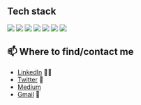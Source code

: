 ## Tech stack
![](https://badgen.net/badge/Code/Python/cyan?icon=https://www.google.com/imgres?imgurl=https%3A%2F%2Fwww.clipartmax.com%2Fpng%2Fmiddle%2F176-1767516_python-logo-clipart-svg-python-icon-png.png&imgrefurl=https%3A%2F%2Fwww.clipartmax.com%2Fmiddle%2Fm2i8m2d3i8b1H7m2_python-logo-clipart-svg-python-icon-png%2F&tbnid=-HS4AYb_TqiJIM&vet=12ahUKEwj77Oqvr5LrAhVqgEsFHS60DnQQMygCegUIARCnAQ..i&docid=ukoJH2HluIhrOM&w=840&h=553&q=white%20python%20svg&ved=2ahUKEwj77Oqvr5LrAhVqgEsFHS60DnQQMygCegUIARCnAQ)
![](https://badgen.net/badge/Code/C++/cyan?icon=github)
![](https://badgen.net/badge/Library/Pytorch/cyan?icon=github)
![](https://badgen.net/badge/Tools/pandas/cyan?icon=github)
![](https://badgen.net/badge/Tools/numpy/cyan?icon=github)
![](https://badgen.net/badge/Tools/matplotlib/cyan?icon=github)
![](https://badgen.net/badge/Tools/AdobeXD/cyan?icon=github)




## 📫 Where to find/contact me
- [LinkedIn](https://www.linkedin.com/in/nvsyashwanth/) 👨💼
- [Twitter](https://twitter.com/YashwanthNvs) 🐤
- [Medium](https://medium.com/@nvsyashwanth)
- [Gmail](mailto:nvsyashwanth338@gmail.com) 💌
  
  
  

